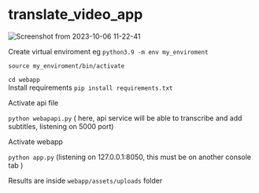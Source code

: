 # translate_video_app

![Screenshot from 2023-10-06 11-22-41](https://github.com/titopuertolara/translate_video_app/assets/10605898/d4826d2b-c16c-4016-9b0f-987dbffa0c5c)


Create virtual enviroment eg ```python3.9 -m env my_enviroment```<br />

```source my_enviroment/bin/activate```<br />

```cd webapp```<br />
Install requirements 
```pip install requirements.txt```

Activate api file

```python webapapi.py``` ( here, api service will be able to transcribe and add subtitles, listening on 5000 port) <br />

Activate webapp 

```python app.py``` (listening on 127.0.0.1:8050, this must be on another console tab ) <br />

Results are inside ```webapp/assets/uploads``` folder

